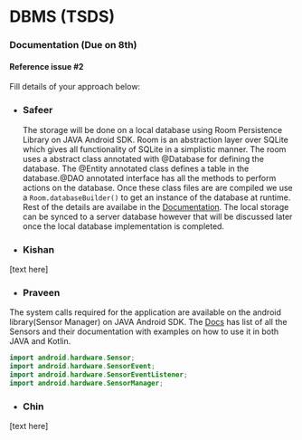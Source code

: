 # DBMS (TSDS)

### Documentation (Due on 8th)
#### Reference issue #2
Fill details of your approach below:

- ### Safeer
  The storage will be done on a local database using Room Persistence Library on JAVA Android SDK. Room is an abstraction layer over SQLite which gives all functionality of SQLite in a simplistic manner. The room uses a abstract class annotated with @Database for defining the database. The @Entity annotated class defines a table in the database.@DAO annotated interface has all the methods to perform actions on the database. Once these class files are are compiled we use a ```Room.databaseBuilder()``` to get an instance of the database at runtime. Rest of the details are availabe in the [Documentation](https://developer.android.com/training/data-storage/room). The local storage can be synced to a server database however that will be discussed later once the local database implementation is completed.
- ### Kishan
[text here]
- ### Praveen
The system calls required for the application are available on the android library(Sensor Manager) on JAVA Android SDK.
The [Docs](https://developer.android.com/guide/topics/sensors/sensors_overview) has list of all the Sensors and their documentation with examples on how to use it in both JAVA and Kotlin.
``` java
import android.hardware.Sensor;
import android.hardware.SensorEvent;
import android.hardware.SensorEventListener;
import android.hardware.SensorManager;
```

- ### Chin
[text here]
